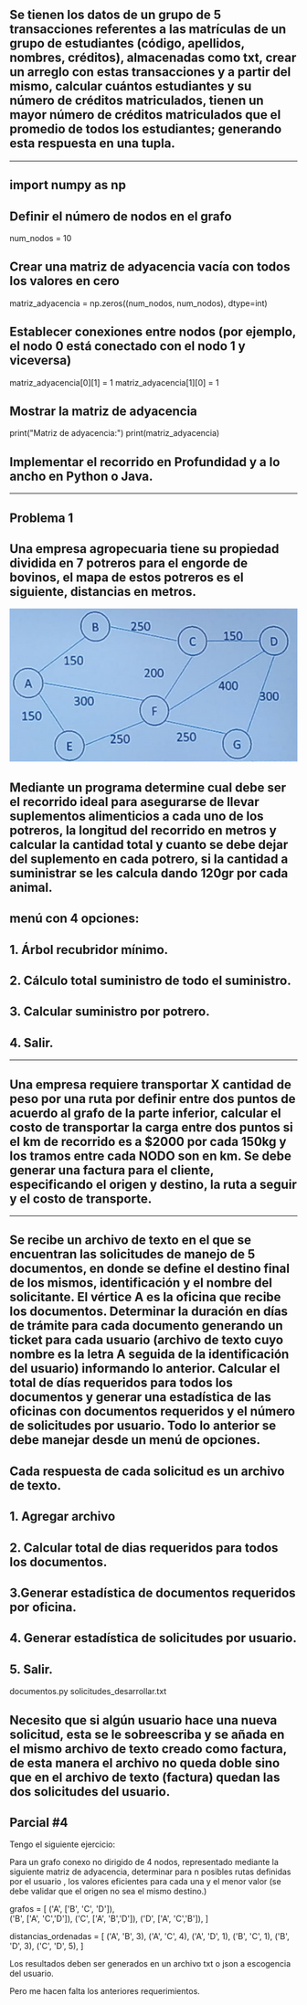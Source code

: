 ## Se tienen los datos de un grupo de 5 transacciones referentes a las matrículas de un grupo de estudiantes (código, apellidos, nombres, créditos), almacenadas como txt, crear un arreglo con estas transacciones y a partir del mismo, calcular cuántos estudiantes y su número de créditos matriculados, tienen un mayor número de créditos matriculados que el promedio de todos los estudiantes; generando esta respuesta en una tupla.
-----------------------------------------------------------------------------------------
## import numpy as np

## Definir el número de nodos en el grafo
num_nodos = 10

## Crear una matriz de adyacencia vacía con todos los valores en cero
matriz_adyacencia = np.zeros((num_nodos, num_nodos), dtype=int)

## Establecer conexiones entre nodos (por ejemplo, el nodo 0 está conectado con el nodo 1 y viceversa)
matriz_adyacencia[0][1] = 1
matriz_adyacencia[1][0] = 1

## Mostrar la matriz de adyacencia
print("Matriz de adyacencia:")
print(matriz_adyacencia)

## Implementar el recorrido en Profundidad y a lo ancho en Python o Java.
-----------------------------------------------------------------------------------------
## Problema 1 
## Una empresa agropecuaria tiene su propiedad dividida en 7 potreros para el engorde de bovinos, el mapa de estos potreros es el siguiente, distancias en metros.

![Mapa](ej1.png)

## Mediante un programa determine cual debe ser el recorrido ideal para asegurarse de llevar suplementos alimenticios a cada uno de los potreros, la longitud del recorrido en metros y calcular la cantidad total y cuanto se debe dejar del suplemento en cada potrero, si la cantidad a suministrar se les calcula dando 120gr por cada animal.

## menú con 4 opciones: 
## 1. Árbol recubridor mínimo. 
## 2. Cálculo total suministro de todo el suministro.
## 3. Calcular suministro por potrero.
## 4. Salir.
-----------------------------------------------------------------------------------------
## Una empresa requiere transportar X cantidad de peso por una ruta por definir entre dos puntos de acuerdo al grafo de la parte inferior, calcular el costo de transportar la carga entre dos puntos si el km de recorrido es a $2000 por cada 150kg y los tramos entre cada NODO son en km. Se debe generar una factura para el cliente, especificando el origen y destino, la ruta a seguir y el costo de transporte.
-----------------------------------------------------------------------------------------
## Se recibe un archivo de texto en el que se encuentran las solicitudes de manejo de 5 documentos, en donde se define el destino final de los mismos, identificación y el nombre del solicitante. El vértice A es la oficina que recibe los documentos. Determinar la duración en días de trámite para cada documento generando un ticket para cada usuario (archivo de texto cuyo nombre es la letra A seguida de la identificación del usuario) informando lo anterior. Calcular el total de días requeridos para todos los documentos y generar una estadística de las oficinas con documentos requeridos y el número de solicitudes por usuario. Todo lo anterior se debe manejar desde un menú de opciones.

## Cada respuesta de cada solicitud es un archivo de texto.

## 1. Agregar archivo
## 2. Calcular total de dias requeridos para todos los documentos.
## 3.Generar estadística de documentos requeridos por oficina.
## 4. Generar estadística de solicitudes por usuario.
## 5. Salir.

documentos.py
solicitudes_desarrollar.txt

Necesito que si algún usuario hace una nueva solicitud, esta se le sobreescriba y se añada en el mismo archivo de texto creado como factura, de esta manera el archivo no queda doble sino que en el archivo de texto (factura) quedan las dos solicitudes del usuario.
-----------------------------------------------------------------------------------------
## Parcial #4
Tengo el siguiente ejercicio:

Para un grafo conexo no dirigido de 4 nodos, representado mediante la siguiente matriz de adyacencia, determinar para n posibles rutas definidas por el usuario , los valores eficientes para cada una y el menor valor (se debe validar que el origen no sea el mismo destino.)

grafos = [
    ('A', ['B', 'C', 'D']),    
    ('B', ['A', 'C','D']),
    ('C', ['A', 'B','D']),
    ('D', ['A', 'C','B']),
]

distancias_ordenadas = [
    ('A', 'B', 3),
    ('A', 'C', 4),
    ('A', 'D', 1),
    ('B', 'C', 1),
    ('B', 'D', 3),
    ('C', 'D', 5),
]

Los resultados deben ser generados en un archivo txt o json a escogencia del usuario.

Pero me hacen falta los anteriores requerimientos.